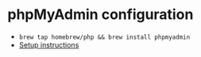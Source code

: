 # phpMyAdmin configuration

* `brew tap homebrew/php && brew install phpmyadmin`
* [Setup instructions](http://www.davidxia.com/2012/05/turn-mac-os-x-lion-into-a-lamp-web-server-without-mamp)
